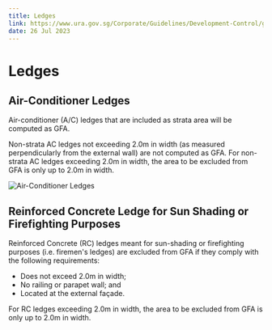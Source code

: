 ```yaml
---
title: Ledges
link: https://www.ura.gov.sg/Corporate/Guidelines/Development-Control/gross-floor-area/GFA/Ledges
date: 26 Jul 2023
---
```


# Ledges

## Air-Conditioner Ledges

Air-conditioner (A/C) ledges that are included as strata area will be computed as GFA.

Non-strata AC ledges not exceeding 2.0m in width (as measured perpendicularly from the external wall) are not computed as GFA. For non-strata AC ledges exceeding 2.0m in width, the area to be excluded from GFA is only up to 2.0m in width.

![Air-Conditioner Ledges](https://www.ura.gov.sg/-/media/Corporate/Guidelines/Development-control/GFA/GFA-35-Aircon-ledges_final.jpg?h=727&w=1000)

## Reinforced Concrete Ledge for Sun Shading or Firefighting Purposes

Reinforced Concrete (RC) ledges meant for sun-shading or firefighting purposes (i.e. firemen's ledges) are excluded from GFA if they comply with the following requirements:

- Does not exceed 2.0m in width;
- No railing or parapet wall; and
- Located at the external façade.

For RC ledges exceeding 2.0m in width, the area to be excluded from GFA is only up to 2.0m in width.
